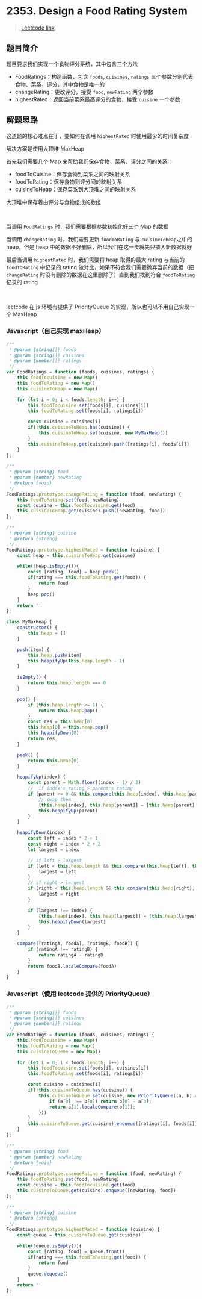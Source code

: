 # 2353. Design a Food Rating System

> [Leetcode link](https://leetcode.com/problems/design-a-food-rating-system)

## 题目简介

题目要求我们实现一个食物评分系统，其中包含三个方法

- FoodRatings：构造函数，包含 `foods`, `cuisines`, `ratings` 三个参数分别代表食物、菜系、评分，其中食物是唯一的
- changeRating：更改评分，接受 `food`, `newRating`  两个参数
- highestRated：返回当前菜系最高评分的食物，接受 `cuisine` 一个参数

## 解题思路

这道题的核心难点在于，要如何在调用 `highestRated` 时使用最少的时间复杂度

解决方案是使用大顶堆 MaxHeap

首先我们需要几个 Map 来帮助我们保存食物、菜系、评分之间的关系：

- foodToCuisine：保存食物到菜系之间的映射关系
- foodToRating：保存食物到评分间的映射关系
- cuisineToHeap：保存菜系到大顶堆之间的映射关系

大顶堆中保存着由评分与食物组成的数组

<br />

当调用 `FoodRatings` 时，我们需要根据参数初始化好三个 Map 的数据

当调用 `changeRating` 时，我们需要更新 `foodToRating` 与 `cuisineToHeap`之中的 heap，但是 heap 中的数据不好删除，所以我们在这一步就先只插入新数据就好

最后当调用 `highestRated` 时，我们需要将 heap 取得的最大 rating 与当前的 `foodToRating` 中记录的 rating 做对比，如果不符合我们需要抛弃当前的数据（把 `changeRating` 时没有删除的数据在这里删除了）直到我们找到符合 `foodToRating` 记录的 rating

<br />

leetcode 在 js 环境有提供了 PriorityQueue 的实现，所以也可以不用自己实现一个 MaxHeap



### Javascript（自己实现 maxHeap）

```javascript
/**
 * @param {string[]} foods
 * @param {string[]} cuisines
 * @param {number[]} ratings
 */
var FoodRatings = function (foods, cuisines, ratings) {
    this.foodTocuisine = new Map()
    this.foodToRating = new Map()
    this.cuisineToHeap = new Map()

    for (let i = 0; i < foods.length; i++) {
        this.foodTocuisine.set(foods[i], cuisines[i])
        this.foodToRating.set(foods[i], ratings[i])

        const cuisine = cuisines[i]
        if(!this.cuisineToHeap.has(cuisine)) {
            this.cuisineToHeap.set(cuisine, new MyMaxHeap())
        }
        this.cuisineToHeap.get(cuisine).push([ratings[i], foods[i]])
    }
};

/** 
 * @param {string} food 
 * @param {number} newRating
 * @return {void}
 */
FoodRatings.prototype.changeRating = function (food, newRating) {
    this.foodToRating.set(food, newRating)
    const cuisine = this.foodTocuisine.get(food)
    this.cuisineToHeap.get(cuisine).push([newRating, food])
};

/** 
 * @param {string} cuisine
 * @return {string}
 */
FoodRatings.prototype.highestRated = function (cuisine) {
    const heap = this.cuisineToHeap.get(cuisine)

    while(!heap.isEmpty()){
        const [rating, food] = heap.peek()
        if(rating === this.foodToRating.get(food)) {
            return food
        }
        heap.pop()
    }
    return ''
};

class MyMaxHeap {
    constructor() {
        this.heap = []
    }

    push(item) {
        this.heap.push(item)
        this.heapifyUp(this.heap.length - 1)
    }

    isEmpty() {
        return this.heap.length === 0
    }

    pop() {
        if (this.heap.length <= 1) {
            return this.heap.pop()
        }
        const res = this.heap[0]
        this.heap[0] = this.heap.pop()
        this.heapifyDown(0)
        return res
    }

    peek() {
        return this.heap[0]
    }

    heapifyUp(index) {
        const parent = Math.floor((index - 1) / 2)
        //  if index's rating > parent's rating
        if (parent >= 0 && this.compare(this.heap[index], this.heap[parent]) > 0) {
            // swap them
            [this.heap[index], this.heap[parent]] = [this.heap[parent], this.heap[index]]
            this.heapifyUp(parent)
        }
    }

    heapifyDown(index) {
        const left = index * 2 + 1
        const right = index * 2 + 2
        let largest = index

        // if left > largest
        if (left < this.heap.length && this.compare(this.heap[left], this.heap[largest]) > 0) {
            largest = left
        }
        // if right > largest
        if (right < this.heap.length && this.compare(this.heap[right], this.heap[largest]) > 0) {
            largest = right
        }

        if (largest !== index) {
            [this.heap[index], this.heap[largest]] = [this.heap[largest], this.heap[index]]
            this.heapifyDown(largest)
        }
    }

    compare([ratingA, foodA], [ratingB, foodB]) {
        if (ratingA !== ratingB) {
            return ratingA - ratingB
        }
        return foodB.localeCompare(foodA)
    }
}
```

### Javascript（使用 leetcode 提供的 PriorityQueue）

```js
/**
 * @param {string[]} foods
 * @param {string[]} cuisines
 * @param {number[]} ratings
 */
var FoodRatings = function (foods, cuisines, ratings) {
    this.foodTocuisine = new Map()
    this.foodToRating = new Map()
    this.cuisineToQueue = new Map()

    for (let i = 0; i < foods.length; i++) {
        this.foodTocuisine.set(foods[i], cuisines[i])
        this.foodToRating.set(foods[i], ratings[i])

        const cuisine = cuisines[i]
        if(!this.cuisineToQueue.has(cuisine)) {
            this.cuisineToQueue.set(cuisine, new PriorityQueue((a, b) => {
                if (a[0] !== b[0]) return b[0] - a[0];
                return a[1].localeCompare(b[1]);
            }))
        }
        this.cuisineToQueue.get(cuisine).enqueue([ratings[i], foods[i]])
    }
};

/** 
 * @param {string} food 
 * @param {number} newRating
 * @return {void}
 */
FoodRatings.prototype.changeRating = function (food, newRating) {
    this.foodToRating.set(food, newRating)
    const cuisine = this.foodTocuisine.get(food)
    this.cuisineToQueue.get(cuisine).enqueue([newRating, food])
};

/** 
 * @param {string} cuisine
 * @return {string}
 */
FoodRatings.prototype.highestRated = function (cuisine) {
    const queue = this.cuisineToQueue.get(cuisine)

    while(!queue.isEmpty()){
        const [rating, food] = queue.front()
        if(rating === this.foodToRating.get(food)) {
            return food
        }
        queue.dequeue()
    }
    return ''
};
```


